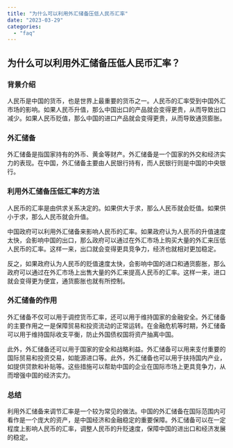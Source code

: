 ```yaml
---
title: "为什么可以利用外汇储备压低人民币汇率"
date: "2023-03-29"
categories: 
  - "faq"
---
```


## 为什么可以利用外汇储备压低人民币汇率？

### 背景介绍

人民币是中国的货币，也是世界上最重要的货币之一。人民币的汇率受到中国外汇市场的影响。如果人民币升值，那么中国出口的产品就会变得更贵，从而导致出口减少。如果人民币贬值，那么中国的进口产品就会变得更贵，从而导致通货膨胀。

### 外汇储备

外汇储备是指国家持有的外币、黄金等财产。外汇储备是一个国家的外交和经济实力的表现。在中国，外汇储备主要由人民银行持有，而人民银行则是中国的中央银行。

### 利用外汇储备压低汇率的方法

人民币的汇率是由供求关系决定的。如果供大于求，那么人民币就会贬值。如果供小于求，那么人民币就会升值。

中国政府可以利用外汇储备来影响人民币的汇率。如果政府认为人民币的升值速度太快，会影响中国的出口，那么政府可以通过在外汇市场上购买大量的外汇来压低人民币的汇率。这样一来，出口就会变得更具竞争力，经济也就相对更加稳定。

反之，如果政府认为人民币的贬值速度太快，会影响中国的进口和通货膨胀，那么政府可以通过在外汇市场上出售大量的外汇来提高人民币的汇率。这样一来，进口就会变得更为便宜，通货膨胀也就有所控制。

### 外汇储备的作用

外汇储备不仅可以用于调控货币汇率，还可以用于维持国家的金融安全。外汇储备的主要作用之一是保障贸易和投资流动的正常运转。在金融危机等时期，外汇储备可以用于维持国际收支平衡，防止外国债权国将资产抽离中国。

此外，外汇储备还可以用于国家的安全和战略利益。外汇储备可以用来支付重要的国际贸易和投资交易，如能源进口等。此外，外汇储备也可以用于扶持国内产业，如提供贷款和补贴等。这些措施可以帮助中国的企业在国际市场上更具竞争力，从而增强中国的经济实力。

### 总结

利用外汇储备来调节汇率是一个较为常见的做法。中国的外汇储备在国际范围内可看作是一个庞大的资产，是中国经济和金融稳定的重要保障。外汇储备可以在一定程度上影响人民币的汇率，调整人民币的升贬速度，保障中国的进出口和经济发展的稳定。

